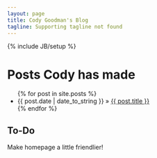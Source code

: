```yaml
---
layout: page
title: Cody Goodman's Blog
tagline: Supporting tagline not found
---
```

{% include JB/setup %}
# Posts Cody has made
<ul class="posts">
  {% for post in site.posts %}
    <li><span>{{ post.date | date_to_string }}</span> &raquo; <a href="{{ BASE_PATH }}{{ post.url }}">{{ post.title }}</a></li>
  {% endfor %}
</ul>

## To-Do
Make homepage a little friendlier!

